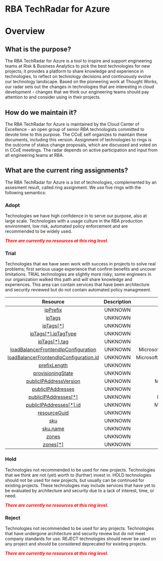 
RBA TechRadar for Azure
=======================

# Overview

## What is the purpose?


The RBA TechRadar for Azure is a tool to inspire and support engineering teams at Risk & Business Analytics to pick the best technologies for new projects; it provides a platform to share knowledge and experience in technologies, to reflect on technology decisions and continuously evolve our technology landscape.  Based on the pioneering work at Thought Works, our radar sets out the changes in technologies that are interesting in cloud development - changes that we think our engineering teams should pay attention to and consider using in their projects.
## How do we maintain it?


The RBA TechRadar for Azure is maintained by the Cloud Center of Excellence - an open group of senior RBA technologists committed to devote time to this purpose.  The CCoE self organizes to maintain these documents, including this version.  Assignment of technologies to rings is the outcome of status change proposals, which are discussed and voted on in CCoE meetings.  The radar depends on active participation and input from all engineering teams at RBA.
## What are the current ring assignments?


The RBA TechRadar for Azure is a list of technologies, complemented by an assesment result, called ring assignment.  We use five rings with the following semantics:
### Adopt


Technologies we have high confidence in to serve our purpose, also at large scale.  Technologies with a usage culture in the RBA production environment, low risk, automated policy enforcement and are recommended to be widely used.  
  
***<font color="red"> There are currently no resources at this ring level. </font>***
### Trial


Technologies that we have seen work with success in projects to solve real problems;  first serious usage experience that confirm benefits and uncover limitations.  TRIAL technologies are slightly more risky; some engineers in our organization walked this path and will share knowledge and experiences.  This area can contain services that have been architecture and security reviewed but do not contain automated policy managmeent.  

|Resource|Description|Path|Status|
| :---: | :---: | :---: | :---: |
|[ipPrefix](https://github.com/openrba/python-azure-techradar/blob/master/Microsoft.Network/publicIPPrefixes/ipPrefix)|UNKNOWN|Microsoft.Network/publicIPPrefixes/ipPrefix|TRIAL|
|[ipTags](https://github.com/openrba/python-azure-techradar/blob/master/Microsoft.Network/publicIPPrefixes/ipTags)|UNKNOWN|Microsoft.Network/publicIPPrefixes/ipTags|TRIAL|
|[ipTags[*]](https://github.com/openrba/python-azure-techradar/blob/master/Microsoft.Network/publicIPPrefixes/ipTags[*])|UNKNOWN|Microsoft.Network/publicIPPrefixes/ipTags[*]|TRIAL|
|[ipTags[*].ipTagType](https://github.com/openrba/python-azure-techradar/blob/master/Microsoft.Network/publicIPPrefixes/ipTags[*].ipTagType)|UNKNOWN|Microsoft.Network/publicIPPrefixes/ipTags[*].ipTagType|TRIAL|
|[ipTags[*].tag](https://github.com/openrba/python-azure-techradar/blob/master/Microsoft.Network/publicIPPrefixes/ipTags[*].tag)|UNKNOWN|Microsoft.Network/publicIPPrefixes/ipTags[*].tag|TRIAL|
|[loadBalancerFrontendIpConfiguration](https://github.com/openrba/python-azure-techradar/blob/master/Microsoft.Network/publicIPPrefixes/loadBalancerFrontendIpConfiguration)|UNKNOWN|Microsoft.Network/publicIPPrefixes/loadBalancerFrontendIpConfiguration|TRIAL|
|[loadBalancerFrontendIpConfiguration.id](https://github.com/openrba/python-azure-techradar/blob/master/Microsoft.Network/publicIPPrefixes/loadBalancerFrontendIpConfiguration.id)|UNKNOWN|Microsoft.Network/publicIPPrefixes/loadBalancerFrontendIpConfiguration.id|TRIAL|
|[prefixLength](https://github.com/openrba/python-azure-techradar/blob/master/Microsoft.Network/publicIPPrefixes/prefixLength)|UNKNOWN|Microsoft.Network/publicIPPrefixes/prefixLength|TRIAL|
|[provisioningState](https://github.com/openrba/python-azure-techradar/blob/master/Microsoft.Network/publicIPPrefixes/provisioningState)|UNKNOWN|Microsoft.Network/publicIPPrefixes/provisioningState|TRIAL|
|[publicIPAddressVersion](https://github.com/openrba/python-azure-techradar/blob/master/Microsoft.Network/publicIPPrefixes/publicIPAddressVersion)|UNKNOWN|Microsoft.Network/publicIPPrefixes/publicIPAddressVersion|TRIAL|
|[publicIPAddresses](https://github.com/openrba/python-azure-techradar/blob/master/Microsoft.Network/publicIPPrefixes/publicIPAddresses)|UNKNOWN|Microsoft.Network/publicIPPrefixes/publicIPAddresses|TRIAL|
|[publicIPAddresses[*]](https://github.com/openrba/python-azure-techradar/blob/master/Microsoft.Network/publicIPPrefixes/publicIPAddresses[*])|UNKNOWN|Microsoft.Network/publicIPPrefixes/publicIPAddresses[*]|TRIAL|
|[publicIPAddresses[*].id](https://github.com/openrba/python-azure-techradar/blob/master/Microsoft.Network/publicIPPrefixes/publicIPAddresses[*].id)|UNKNOWN|Microsoft.Network/publicIPPrefixes/publicIPAddresses[*].id|TRIAL|
|[resourceGuid](https://github.com/openrba/python-azure-techradar/blob/master/Microsoft.Network/publicIPPrefixes/resourceGuid)|UNKNOWN|Microsoft.Network/publicIPPrefixes/resourceGuid|TRIAL|
|[sku](https://github.com/openrba/python-azure-techradar/blob/master/Microsoft.Network/publicIPPrefixes/sku)|UNKNOWN|Microsoft.Network/publicIPPrefixes/sku|TRIAL|
|[sku.name](https://github.com/openrba/python-azure-techradar/blob/master/Microsoft.Network/publicIPPrefixes/sku.name)|UNKNOWN|Microsoft.Network/publicIPPrefixes/sku.name|TRIAL|
|[zones](https://github.com/openrba/python-azure-techradar/blob/master/Microsoft.Network/publicIPPrefixes/zones)|UNKNOWN|Microsoft.Network/publicIPPrefixes/zones|TRIAL|
|[zones[*]](https://github.com/openrba/python-azure-techradar/blob/master/Microsoft.Network/publicIPPrefixes/zones[*])|UNKNOWN|Microsoft.Network/publicIPPrefixes/zones[*]|TRIAL|

### Hold


Technologies not recommended to be used for new projects. Technologies that we think are not (yet) worth to (further) invest in.  HOLD technologies should not be used for new projects, but usually can be continued for existing projects.  These technologies may include services that have yet to be evaluated by architecture and security due to a lack of interest, time, or need.  
  
***<font color="red"> There are currently no resources at this ring level. </font>***
### Reject


Technologies not recommended to be used for any projects. Technologies that have undergone architecture and security review but do not meet company standards for use.  REJECT technologies should never be used on any project and should be considered deprecated for existing projects.  
  
***<font color="red"> There are currently no resources at this ring level. </font>***